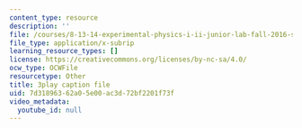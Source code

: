 ```yaml
---
content_type: resource
description: ''
file: /courses/8-13-14-experimental-physics-i-ii-junior-lab-fall-2016-spring-2017/7d31896362a05e00ac3d72bf2201f73f_WUTak0K4F-Q.vtt
file_type: application/x-subrip
learning_resource_types: []
license: https://creativecommons.org/licenses/by-nc-sa/4.0/
ocw_type: OCWFile
resourcetype: Other
title: 3play caption file
uid: 7d318963-62a0-5e00-ac3d-72bf2201f73f
video_metadata:
  youtube_id: null
---
```

